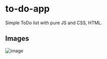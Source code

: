 # to-do-app

Simple ToDo list with pure JS and CSS, HTML.

## Images

![image](https://github.com/user-attachments/assets/1a5b05c2-f225-4651-a916-2b0d3a7394b1)

